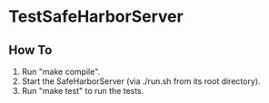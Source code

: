 # TestSafeHarborServer
## How To
1. Run "make compile".
2. Start the SafeHarborServer (via ./run.sh from its root directory).
3. Run "make test" to run the tests.
